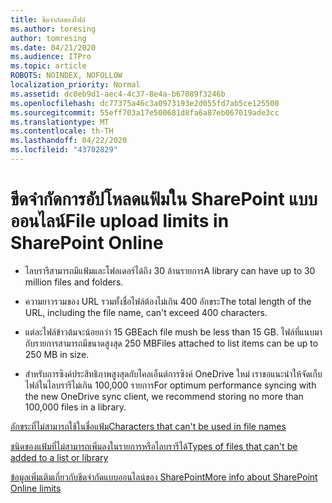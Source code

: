 ```yaml
---
title: ขีดจํากัดของไฟล์
ms.author: toresing
author: tomresing
ms.date: 04/21/2020
ms.audience: ITPro
ms.topic: article
ROBOTS: NOINDEX, NOFOLLOW
localization_priority: Normal
ms.assetid: dc0eb9d1-aec4-4c37-8e4a-b67089f3246b
ms.openlocfilehash: dc77375a46c3a0973193e2d055fd7ab5ce125500
ms.sourcegitcommit: 55eff703a17e500681d8fa6a87eb067019ade3cc
ms.translationtype: MT
ms.contentlocale: th-TH
ms.lasthandoff: 04/22/2020
ms.locfileid: "43702829"
---
```

# <a name="file-upload-limits-in-sharepoint-online"></a><span data-ttu-id="2f889-102">ขีดจํากัดการอัปโหลดแฟ้มใน SharePoint แบบออนไลน์</span><span class="sxs-lookup"><span data-stu-id="2f889-102">File upload limits in SharePoint Online</span></span>

- <span data-ttu-id="2f889-103">ไลบรารีสามารถมีแฟ้มและโฟลเดอร์ได้ถึง 30 ล้านรายการ</span><span class="sxs-lookup"><span data-stu-id="2f889-103">A library can have up to 30 million files and folders.</span></span>
    
- <span data-ttu-id="2f889-104">ความยาวรวมของ URL รวมทั้งชื่อไฟล์ต้องไม่เกิน 400 อักขระ</span><span class="sxs-lookup"><span data-stu-id="2f889-104">The total length of the URL, including the file name, can't exceed 400 characters.</span></span>
    
- <span data-ttu-id="2f889-105">แต่ละไฟล์ข้าวต้มจะน้อยกว่า 15 GB</span><span class="sxs-lookup"><span data-stu-id="2f889-105">Each file mush be less than 15 GB.</span></span> <span data-ttu-id="2f889-106">ไฟล์ที่แนบมากับรายการสามารถมีขนาดสูงสุด 250 MB</span><span class="sxs-lookup"><span data-stu-id="2f889-106">Files attached to list items can be up to 250 MB in size.</span></span>
    
- <span data-ttu-id="2f889-107">สําหรับการซิงค์ประสิทธิภาพสูงสุดกับไคลเอ็นต์การซิงค์ OneDrive ใหม่ เราขอแนะนําให้จัดเก็บไฟล์ในไลบรารีไม่เกิน 100,000 รายการ</span><span class="sxs-lookup"><span data-stu-id="2f889-107">For optimum performance syncing with the new OneDrive sync client, we recommend storing no more than 100,000 files in a library.</span></span> 
    
[<span data-ttu-id="2f889-108">อักขระที่ไม่สามารถใช้ในชื่อแฟ้ม</span><span class="sxs-lookup"><span data-stu-id="2f889-108">Characters that can't be used in file names</span></span>](https://go.microsoft.com/fwlink/?linkid=866430)
  
[<span data-ttu-id="2f889-109">ชนิดของแฟ้มที่ไม่สามารถเพิ่มลงในรายการหรือไลบรารีได้</span><span class="sxs-lookup"><span data-stu-id="2f889-109">Types of files that can't be added to a list or library</span></span>](https://go.microsoft.com/fwlink/?linkid=273757)
  
[<span data-ttu-id="2f889-110">ข้อมูลเพิ่มเติมเกี่ยวกับขีดจํากัดแบบออนไลน์ของ SharePoint</span><span class="sxs-lookup"><span data-stu-id="2f889-110">More info about SharePoint Online limits</span></span>](https://go.microsoft.com/fwlink/?linkid=271273)
  

